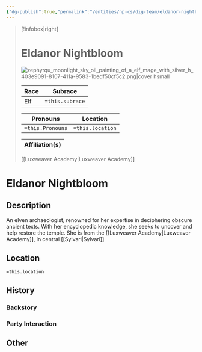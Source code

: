 ```yaml
---
{"dg-publish":true,"permalink":"/entities/np-cs/dig-team/eldanor-nightbloom/","tags":["Creature","NPC","DigTeam"]}
---
```



> [!infobox|right]
> # Eldanor Nightbloom
> ![zephyrqu_moonlight_sky_oil_painting_of_a_elf_mage_with_silver_h_403e9091-8107-411a-9583-1bedf50cf5c2.png|cover hsmall](/img/user/Images/Creatures/zephyrqu_moonlight_sky_oil_painting_of_a_elf_mage_with_silver_h_403e9091-8107-411a-9583-1bedf50cf5c2.png)
> 
> Race | Subrace |
> ---|---|
> Elf | `=this.subrace` |
> 
> 
> Pronouns|Location| 
> ---|---|
> `=this.Pronouns`|`=this.location`|
> 
> Affiliation(s)|
> ---|
> [[Luxweaver Academy\|Luxweaver Academy]]






# Eldanor Nightbloom

## Description
An elven archaeologist, renowned for her expertise in deciphering obscure ancient texts. With her encyclopedic knowledge, she seeks to uncover and help restore the temple. She is from the [[Luxweaver Academy\|Luxweaver Academy]], in central [[Sylvari\|Sylvari]]
## Location
`=this.location`
## History

### Backstory

### Party Interaction

## Other

